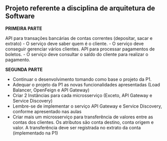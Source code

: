 <h2>Projeto referente a disciplina de arquitetura de Software</h2>



<b>PRIMEIRA PARTE</b>


API para transações bancárias de contas correntes (depositar, sacar e extrato)
          - O serviço deve saber quem é o cliente.
          - O serviço deve conseguir gerenciar vários clientes.
API para processar pagamentos de boletos.
          - O serviço deve consultar o saldo do cliente para realizar o pagamento.
         
<b>SEGUNDA PARTE</b>

- Continuar o desenvolvimento tomando como base o projeto da P1.
-  Adequar o projeto da P1 as novas funcionalidades apresentadas (Load Balancer, OpenFeign e API Gateway)
- Criar 2 Instâncias para cada microsserviço (Exceto, API Gateway e Service Discovery)
- Lembre-se de implementar o serviço API Gateway e Service Discovery, conforme apresentado nas aulas
- Criar mais um microsserviço para transferência de valores entre as contas dos clientes. Os atributos são conta destino, conta origem e valor. A transferência deve ser registrada no extrato da conta (implementado na P1)
          
